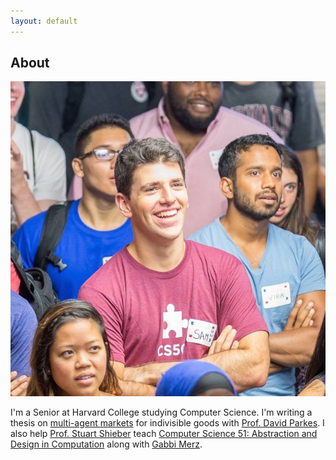 ```yaml
---
layout: default
---
```


## About

<img class="profile-picture" src="headshot_new.jpg">

I'm a Senior at Harvard College studying Computer Science. I'm writing a thesis
on [multi-agent markets](https://en.wikipedia.org/wiki/Two-sided_market) for indivisible goods with
[Prof. David Parkes](http://www.eecs.harvard.edu/~parkes/). I also help
[Prof. Stuart Shieber](http://eecs.harvard.edu/shieber/) teach [Computer Science 51: Abstraction and 
Design in Computation](http://cs51.io) along with [Gabbi Merz](http://gcmerz.github.io). 
